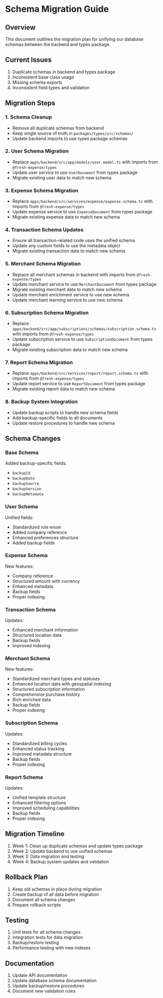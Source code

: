 # Schema Migration Guide

## Overview

This document outlines the migration plan for unifying our database schemas between the backend and types package.

## Current Issues

1. Duplicate schemas in backend and types package
2. Inconsistent base class usage
3. Missing schema exports
4. Inconsistent field types and validation

## Migration Steps

### 1. Schema Cleanup

- Remove all duplicate schemas from backend
- Keep single source of truth in `packages/types/src/schemas/`
- Update backend imports to use types package schemas

### 2. User Schema Migration

- Replace `apps/backend/src/app/models/user.model.ts` with imports from `@fresh-expense/types`
- Update user service to use `UserDocument` from types package
- Migrate existing user data to match new schema

### 3. Expense Schema Migration

- Replace `apps/backend/src/services/expense/expense.schema.ts` with imports from `@fresh-expense/types`
- Update expense service to use `ExpenseDocument` from types package
- Migrate existing expense data to match new schema

### 4. Transaction Schema Updates

- Ensure all transaction-related code uses the unified schema
- Update any custom fields to use the metadata object
- Migrate existing transaction data to match new schema

### 5. Merchant Schema Migration

- Replace all merchant schemas in backend with imports from `@fresh-expense/types`
- Update merchant service to use `MerchantDocument` from types package
- Migrate existing merchant data to match new schema
- Update merchant enrichment service to use new schema
- Update merchant learning service to use new schema

### 6. Subscription Schema Migration

- Replace `apps/backend/src/app/subscriptions/schemas/subscription.schema.ts` with imports from `@fresh-expense/types`
- Update subscription service to use `SubscriptionDocument` from types package
- Migrate existing subscription data to match new schema

### 7. Report Schema Migration

- Replace `apps/backend/src/services/report/report.schema.ts` with imports from `@fresh-expense/types`
- Update report service to use `ReportDocument` from types package
- Migrate existing report data to match new schema

### 8. Backup System Integration

- Update backup scripts to handle new schema fields
- Add backup-specific fields to all documents
- Update restore procedures to handle new schema

## Schema Changes

### Base Schema

Added backup-specific fields:

- `backupId`
- `backupDate`
- `backupSource`
- `backupVersion`
- `backupMetadata`

### User Schema

Unified fields:

- Standardized role enum
- Added company reference
- Enhanced preferences structure
- Added backup fields

### Expense Schema

New features:

- Company reference
- Structured amount with currency
- Enhanced metadata
- Backup fields
- Proper indexing

### Transaction Schema

Updates:

- Enhanced merchant information
- Structured location data
- Backup fields
- Improved indexing

### Merchant Schema

New features:

- Standardized merchant types and statuses
- Enhanced location data with geospatial indexing
- Structured subscription information
- Comprehensive purchase history
- Rich enriched data
- Backup fields
- Proper indexing

### Subscription Schema

Updates:

- Standardized billing cycles
- Enhanced status tracking
- Improved metadata structure
- Backup fields
- Proper indexing

### Report Schema

Updates:

- Unified template structure
- Enhanced filtering options
- Improved scheduling capabilities
- Backup fields
- Proper indexing

## Migration Timeline

1. Week 1: Clean up duplicate schemas and update types package
2. Week 2: Update backend to use unified schemas
3. Week 3: Data migration and testing
4. Week 4: Backup system updates and validation

## Rollback Plan

1. Keep old schemas in place during migration
2. Create backup of all data before migration
3. Document all schema changes
4. Prepare rollback scripts

## Testing

1. Unit tests for all schema changes
2. Integration tests for data migration
3. Backup/restore testing
4. Performance testing with new indexes

## Documentation

1. Update API documentation
2. Update database schema documentation
3. Update backup/restore procedures
4. Document new validation rules
